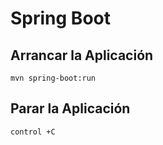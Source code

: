 # Spring Boot

## Arrancar la Aplicación

```code
mvn spring-boot:run
```

## Parar la Aplicación

```code
control +C
```
